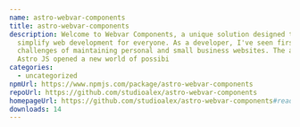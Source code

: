 ```yaml
---
name: astro-webvar-components
title: astro-webvar-components
description: Welcome to Webvar Components, a unique solution designed to
  simplify web development for everyone. As a developer, I've seen firsthand the
  challenges of maintaining personal and small business websites. The advent of
  Astro JS opened a new world of possibi
categories:
  - uncategorized
npmUrl: https://www.npmjs.com/package/astro-webvar-components
repoUrl: https://github.com/studioalex/astro-webvar-components
homepageUrl: https://github.com/studioalex/astro-webvar-components#readme
downloads: 14
---
```

